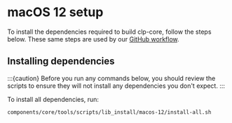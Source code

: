 # macOS 12 setup

To install the dependencies required to build clp-core, follow the steps below.
These same steps are used by our 
[GitHub workflow][gh-workflow].

## Installing dependencies

:::{caution}
Before you run any commands below, you should review the scripts to ensure they
will not install any dependencies you don't expect.
:::

To install all dependencies, run:

```shell
components/core/tools/scripts/lib_install/macos-12/install-all.sh
```

[gh-workflow]: https://github.com/y-scope/clp/blob/main/.github/workflows/clp-core-build-macos.yaml
